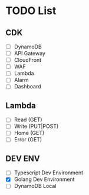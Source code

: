 # TODO List

## CDK
- [ ] DynamoDB
- [ ] API Gateway
- [ ] CloudFront
- [ ] WAF
- [ ] Lambda
- [ ] Alarm
- [ ] Dashboard

## Lambda
- [ ] Read (GET)
- [ ] Write (PUT|POST)
- [ ] Home (GET)
- [ ] Error (GET)

## DEV ENV
- [ ] Typescript Dev Environment
- [x] Golang Dev Environment
- [ ] DynamoDB Local
